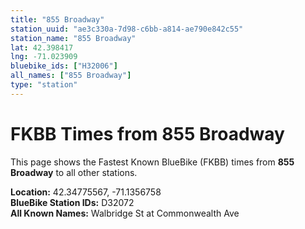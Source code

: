 ```yaml
---
title: "855 Broadway"
station_uuid: "ae3c330a-7d98-c6bb-a814-ae790e842c55"
station_name: "855 Broadway"
lat: 42.398417
lng: -71.023909
bluebike_ids: ["H32006"]
all_names: ["855 Broadway"]
type: "station"
---
```


# FKBB Times from 855 Broadway

This page shows the Fastest Known BlueBike (FKBB) times from **855 Broadway** to all other stations.

**Location:** 42.34775567, -71.1356758  
**BlueBike Station IDs:** D32072  
**All Known Names:** Walbridge St at Commonwealth Ave

